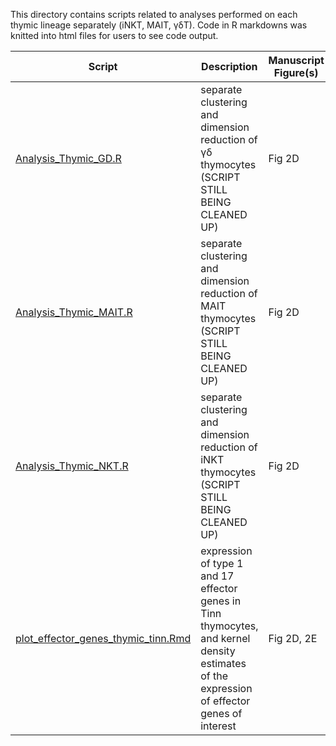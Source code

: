 This directory contains scripts related to analyses performed on each thymic lineage separately (iNKT, MAIT, &gamma;&delta;T). Code in R markdowns was knitted into html files for users to see code output.

| Script | Description | Manuscript Figure(s) |
| ------ | ----------- | -------------------- |
| [Analysis_Thymic_GD.R](Analysis_Thymic_GD.R) | separate clustering and dimension reduction of &gamma;&delta; thymocytes (SCRIPT STILL BEING CLEANED UP) | Fig 2D |
| [Analysis_Thymic_MAIT.R](Analysis_Thymic_MAIT.R) | separate clustering and dimension reduction of MAIT thymocytes (SCRIPT STILL BEING CLEANED UP) | Fig 2D |
| [Analysis_Thymic_NKT.R](Analysis_Thymic_NKT.R) | separate clustering and dimension reduction of iNKT thymocytes (SCRIPT STILL BEING CLEANED UP) | Fig 2D |
| [plot_effector_genes_thymic_tinn.Rmd](./plot_effector_genes_thymic_tinn.Rmd) | expression of type 1 and 17 effector genes in Tinn thymocytes, and kernel density estimates of the expression of effector genes of interest | Fig 2D, 2E |

